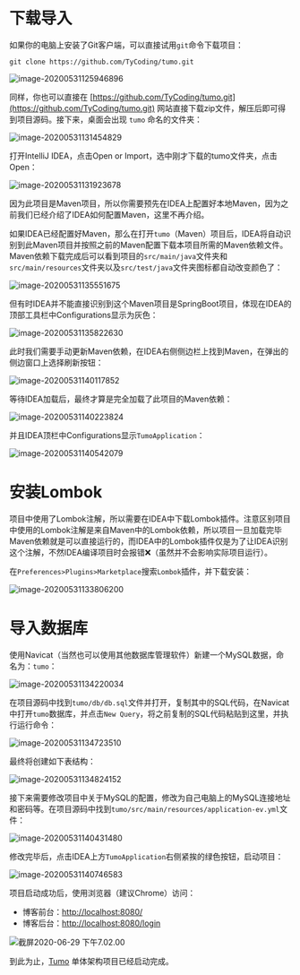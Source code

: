 # 下载导入

如果你的电脑上安装了Git客户端，可以直接试用`git`命令下载项目：

```shell
git clone https://github.com/TyCoding/tumo.git
```

![image-20200531125946896](https://gitee.com/tytumo/pictures/raw/master/img/20200531125947.png)

同样，你也可以直接在 [https://github.com/TyCoding/tumo.git](https://github.com/TyCoding/tumo.git) 网站直接下载zip文件，解压后即可得到项目源码。接下来，桌面会出现 `tumo` 命名的文件夹：

![image-20200531131454829](https://gitee.com/tytumo/pictures/raw/master/img/20200531131454.png)

打开IntelliJ IDEA，点击Open or Import，选中刚才下载的tumo文件夹，点击Open：

![image-20200531131923678](https://gitee.com/tytumo/pictures/raw/master/img/20200531131923.png)

因为此项目是Maven项目，所以你需要预先在IDEA上配置好本地Maven，因为之前我们已经介绍了IDEA如何配置Maven，这里不再介绍。

如果IDEA已经配置好Maven，那么在打开`tumo`（Maven）项目后，IDEA将自动识别到此Maven项目并按照之前的Maven配置下载本项目所需的Maven依赖文件。Maven依赖下载完成后可以看到项目的`src/main/java`文件夹和`src/main/resources`文件夹以及`src/test/java`文件夹图标都自动改变颜色了：

![image-20200531135551675](https://gitee.com/tytumo/pictures/raw/master/img/20200531135551.png)

但有时IDEA并不能直接识别到这个Maven项目是SpringBoot项目，体现在IDEA的顶部工具栏中Configurations显示为灰色：

![image-20200531135822630](https://gitee.com/tytumo/pictures/raw/master/img/20200531135822.png)

此时我们需要手动更新Maven依赖，在IDEA右侧侧边栏上找到Maven，在弹出的侧边窗口上选择刷新按钮：

![image-20200531140117852](https://gitee.com/tytumo/pictures/raw/master/img/20200531140117.png)

等待IDEA加载后，最终才算是完全加载了此项目的Maven依赖：

![image-20200531140223824](https://gitee.com/tytumo/pictures/raw/master/img/20200531140223.png)

并且IDEA顶栏中Configurations显示`TumoApplication`：

![image-20200531140542079](https://gitee.com/tytumo/pictures/raw/master/img/20200531140542.png)

# 安装Lombok

项目中使用了Lombok注解，所以需要在IDEA中下载Lombok插件。注意区别项目中使用的Lombok注解是来自Maven中的Lombok依赖，所以项目一旦加载完毕Maven依赖就是可以直接运行的，而IDEA中的Lombok插件仅是为了让IDEA识别这个注解，不然IDEA编译项目时会报错❌（虽然并不会影响实际项目运行）。

在`Preferences>Plugins>Marketplace`搜索`Lombok`插件，并下载安装：

![image-20200531133806200](https://gitee.com/tytumo/pictures/raw/master/img/20200531133806.png)

# 导入数据库

使用Navicat（当然也可以使用其他数据库管理软件）新建一个MySQL数据，命名为：`tumo`：

![image-20200531134220034](https://gitee.com/tytumo/pictures/raw/master/img/20200531134220.png)

在项目源码中找到`tumo/db/db.sql`文件并打开，复制其中的SQL代码，在Navicat中打开`tumo`数据库，并点击`New Query`，将之前复制的SQL代码粘贴到这里，并执行运行命令：

![image-20200531134723510](https://gitee.com/tytumo/pictures/raw/master/img/20200531134723.png)

最终将创建如下表结构：

![image-20200531134824152](https://gitee.com/tytumo/pictures/raw/master/img/20200531134824.png)

接下来需要修改项目中关于MySQL的配置，修改为自己电脑上的MySQL连接地址和密码等。在项目源码中找到`tumo/src/main/resources/application-ev.yml`文件：

![image-20200531140431480](https://gitee.com/tytumo/pictures/raw/master/img/20200531140431.png)

修改完毕后，点击IDEA上方`TumoApplication`右侧紧挨的绿色按钮，启动项目：

![image-20200531140746583](https://gitee.com/tytumo/pictures/raw/master/img/20200531140747.png)

项目启动成功后，使用浏览器（建议Chrome）访问：

- 博客前台：[http://localhost:8080/](localhost:8080/)
- 博客后台：[http://localhost:8080/login](localhost:8080/login)

![截屏2020-06-29 下午7.02.00](http://tycoding.cn/imgs/20200629190203.png)

到此为止，[Tumo](https://github.com/TyCoding/tumo) 单体架构项目已经启动完成。

